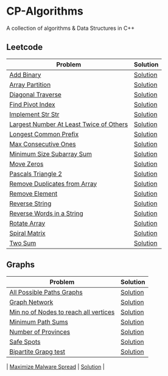 # CP-Algorithms

A collection of algorithms & Data Structures in C++

## Leetcode

| Problem                                                                                                           | Solution                                                                                                                                     |
| ----------------------------------------------------------------------------------------------------------------- | -------------------------------------------------------------------------------------------------------------------------------------------- |
| [Add Binary](https://leetcode.com/problems/add-binary/)                                                           | [Solution](https://github.com/Saharsh979/CP-Algorithms/blob/main/LeetCode%20Explore/Add%20Binary.cpp)                                        |
| [Array Partition](https://leetcode.com/problems/array-partition-i/)                                               | [Solution](https://github.com/Saharsh979/CP-Algorithms/blob/main/LeetCode%20Explore/Array%20Partition%201.cpp)                               |
| [Diagonal Traverse](https://leetcode.com/problems/diagonal-traverse/)                                             | [Solution](https://github.com/Saharsh979/CP-Algorithms/blob/main/LeetCode%20Explore/Diagonal%20Traverse.cpp)                                 |
| [Find Pivot Index](https://leetcode.com/problems/find-pivot-index/)                                               | [Solution](https://github.com/Saharsh979/CP-Algorithms/blob/main/LeetCode%20Explore/Find%20Pivot%20Index.cpp)                                |
| [Implement Str Str](https://leetcode.com/problems/implement-strstr/)                                              | [Solution](https://github.com/Saharsh979/CP-Algorithms/blob/main/LeetCode%20Explore/Implement%20Str%20Str.cpp)                               |
| [Largest Number At Least Twice of Others](https://leetcode.com/problems/largest-number-at-least-twice-of-others/) | [Solution](https://github.com/Saharsh979/CP-Algorithms/blob/main/LeetCode%20Explore/Largest%20Number%20At%20Least%20Twice%20of%20Others.cpp) |
| [Longest Common Prefix](https://leetcode.com/problems/longest-common-prefix/)                                     | [Solution](https://github.com/Saharsh979/CP-Algorithms/blob/main/LeetCode%20Explore/Longest%20Common%20Prefix.cpp)                           |
| [Max Consecutive Ones](https://leetcode.com/problems/max-consecutive-ones/)                                       | [Solution](https://github.com/Saharsh979/CP-Algorithms/blob/main/LeetCode%20Explore/Max%20Consecutive%20Ones.cpp)                            |
| [Minimum Size Subarray Sum](https://leetcode.com/problems/minimum-size-subarray-sum/)                             | [Solution](https://github.com/Saharsh979/CP-Algorithms/blob/main/LeetCode%20Explore/Minimum%20Size%20Subarray%20Sum.cpp)                     |
| [Move Zeros](https://leetcode.com/problems/move-zeroes/)                                                          | [Solution](https://github.com/Saharsh979/CP-Algorithms/blob/main/LeetCode%20Explore/Move%20Zeros.cpp)                                        |
| [Pascals Triangle 2](https://leetcode.com/problems/pascals-triangle-ii/)                                          | [Solution](https://github.com/Saharsh979/CP-Algorithms/blob/main/LeetCode%20Explore/PAscals%20Triangle%202.cpp)                              |
| [Remove Duplicates from Array](https://leetcode.com/problems/remove-duplicates-from-sorted-array/)                | [Solution](https://github.com/Saharsh979/CP-Algorithms/blob/main/LeetCode%20Explore/Remove%20Duplicates%20from%20Array.cpp)                  |
| [Remove Element](https://leetcode.com/problems/remove-element/)                                                   | [Solution](https://github.com/Saharsh979/CP-Algorithms/blob/main/LeetCode%20Explore/Remove%20Element.cpp)                                    |
| [Reverse String](https://leetcode.com/problems/reverse-string/)                                                   | [Solution](https://github.com/Saharsh979/CP-Algorithms/blob/main/LeetCode%20Explore/Reverse%20String.cpp)                                    |
| [Reverse Words in a String](https://leetcode.com/problems/reverse-words-in-a-string/)                             | [Solution](https://github.com/Saharsh979/CP-Algorithms/blob/main/LeetCode%20Explore/Reverse%20Words%20in%20a%20sSring.cpp)                   |
| [Rotate Array](https://leetcode.com/problems/reverse-words-in-a-string/)                                          | [Solution](https://github.com/Saharsh979/CP-Algorithms/blob/main/LeetCode%20Explore/Rotate%20Array.cpp)                                      |
| [Spiral Matrix](https://leetcode.com/problems/spiral-matrix/)                                                     | [Solution](https://github.com/Saharsh979/CP-Algorithms/blob/main/LeetCode%20Explore/Spiral%20Matrix.cpp)                                     |
| [Two Sum](https://leetcode.com/problems/two-sum/)                                                                 | [Solution](https://github.com/Saharsh979/CP-Algorithms/blob/main/LeetCode%20Explore/Two%20Sum2.cpp)                                          |

## Graphs

| Problem                                                                                                               | Solution                                                                                                                            |
| --------------------------------------------------------------------------------------------------------------------- | ----------------------------------------------------------------------------------------------------------------------------------- |
| [All Possible Paths Graphs](https://leetcode.com/problems/all-paths-from-source-to-target/)                           | [Solution](https://github.com/Saharsh979/CP-Algorithms/blob/main/Graphs/All%20Possible%20paths%20graph.cpp)                         |
| [Graph Network]()                                                                                                     | [Solution](https://github.com/Saharsh979/CP-Algorithms/blob/main/Graphs/Graph%20network.cpp)                                        |
| [Min no of Nodes to reach all vertices](https://leetcode.com/problems/minimum-number-of-vertices-to-reach-all-nodes/) | [Solution](https://github.com/Saharsh979/CP-Algorithms/blob/main/Graphs/Minimum%20Number%20Nodes%20to%20reach%20all%20vertices.cpp) |
| [Minimum Path Sums](https://leetcode.com/problems/path-with-minimum-effort/)                                          | [Solution](https://github.com/Saharsh979/CP-Algorithms/blob/main/Graphs/Minimum%20path%20Sum.cpp)                                   |
| [Number of Provinces](https://leetcode.com/problems/number-of-provinces)                                              | [Solution](https://github.com/Saharsh979/CP-Algorithms/blob/main/Graphs/Number%20Of%20Provinces.cpp)                                |
| [Safe Spots](https://leetcode.com/problems/find-eventual-safe-states/)                                                | [Solution](https://leetcode.com/problems/number-of-provinces)                                                                       |
| [Bipartite Grapg test](https://leetcode.com/problems/possible-bipartition/)                                           | [Solution](https://github.com/Saharsh979/CP-Algorithms/blob/main/Graphs/bipartite%20graph%20test.cpp)                               |

| [Maximize Malware Spread](https://leetcode.com/problems/minimize-malware-spread-ii/) | [Solution]() |
